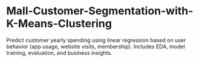 # Mall-Customer-Segmentation-with-K-Means-Clustering
Predict customer yearly spending using linear regression based on user behavior (app usage, website visits, membership). Includes EDA, model training, evaluation, and business insights.
